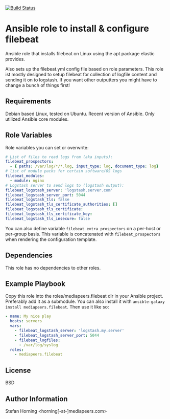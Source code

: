 [![Build Status](https://travis-ci.com/mediapeers/ansible-role-filebeat.svg?branch=master)](https://travis-ci.com/mediapeers/ansible-role-filebeat)

# Ansible role to install & configure filebeat
Ansible role that installs filebeat on Linux using the apt package elastic provides.

Also sets up the filebeat.yml config file based on role parameters.
This role ist mostly designed to setup filebeat for collection of logfile content and sending 
it on to logstash. If you want other outputters you might have to change a bunch of things first!

## Requirements
Debian based Linux, tested on Ubuntu. Recent version of Ansible. Only utilized Ansible core modules.

## Role Variables

Role variables you can set or overwrite:

```yaml
# List of files to read logs from (aka inputs):
filebeat_prospectors:
  - { paths: /var/log/*/*.log, input_type: log, document_type: log}
# list of module packs for certain software/OS logs
filebeat_modules:
  - module: nginx
# Logstash server to send logs to (logstash output):
filebeat_logstash_server: 'logstash.server.com'
filebeat_logstash_server_port: 5044
filebeat_logstash_tls: false
filebeat_logstash_tls_certificate_authorities: []
filebeat_logstash_tls_certificate:
filebeat_logstash_tls_certificate_key:
filebeat_logstash_tls_insecure: false
```

You can also define variable `filebeat_extra_prospectors` on a per-host or
per-group basis.  This variable is concatenated with `filebeat_prospectors`
when rendering the configuration template.

## Dependencies
This role has no dependencies to other roles.

## Example Playbook
Copy this role into the roles/mediapeers.filebeat dir in your Ansible project. Preferably add it as a submodule.
You can also install it with `ansible-galaxy install mediapeers.filebeat`.
Then use it like so:

```yaml
- name: My nice play
  hosts: servers
  vars:
    - filebeat_logstash_server: 'logstash.my.server'
    - filebeat_logstash_server_port: 5044
    - filebeat_logfiles:
      - /var/log/syslog
  roles:
    - mediapeers.filebeat
```

## License
BSD

## Author Information
Stefan Horning <horning[-at-]mediapeers.com>
